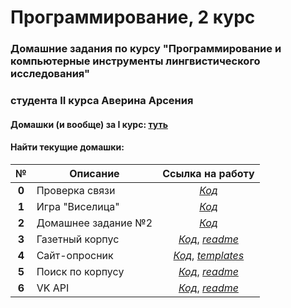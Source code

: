 # Программирование, 2 курс
### Домашние задания по курсу "Программирование и компьютерные инструменты лингвистического исследования"
### студента II курса Аверина Арсения
#### Домашки (и вообще) за I курс: [туть](https://github.com/arsenitheunicorn/prog "VIII. Не кради")
#### Найти  текущие домашки:

**№**|**Описание**|**Ссылка на работу**
:---:|---|:---:
**0**|Проверка связи|[*Код*](https://youtu.be/dQw4w9WgXcQ)
**1**|Игра "Виселица"|[*Код*](https://github.com/arsenitheunicorn/prog2grade/tree/master/hw1/averin_hw1.ipynb)
**2**|Домашнее задание №2|[*Код*](https://github.com/arsenitheunicorn/prog2grade/tree/master/hw2/averin2hw.ipynb)
**3**|Газетный корпус|[*Код*](https://github.com/arsenitheunicorn/prog2grade/blob/master/hw3project1_newspapers/hw3.ipynb), [*readme*](https://github.com/arsenitheunicorn/prog2grade/blob/master/hw3project1_newspapers/README.md)
**4**|Сайт-опросник|[*Код*](https://github.com/arsenitheunicorn/prog2grade/blob/master/hw4_quest/my_seite_code.py), [*templates*](https://github.com/arsenitheunicorn/prog2grade/tree/master/hw4_quest/templates)
**5**|Поиск по корпусу|[*Код*](https://github.com/arsenitheunicorn/prog2grade/blob/master/hw5/hw5.py), [*readme*](https://github.com/arsenitheunicorn/prog2grade/blob/master/hw5/readme.md)
**6**|VK API|[*Код*](https://github.com/arsenitheunicorn/prog2grade/blob/master/hw6/hw6_corp.ipynb), [*readme*](https://github.com/arsenitheunicorn/prog2grade/blob/master/hw6/readme.md)
